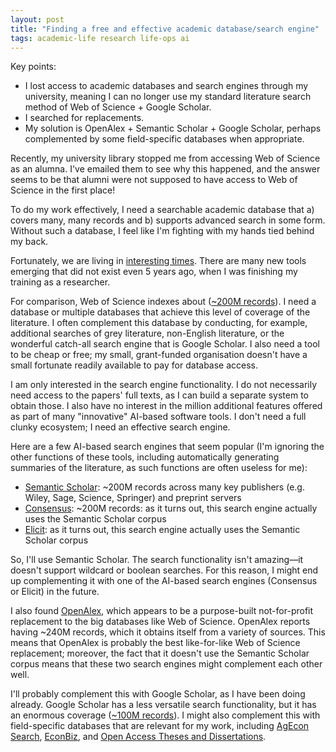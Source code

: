 ```yaml
---  
layout: post  
title: "Finding a free and effective academic database/search engine"  
tags: academic-life research life-ops ai  
---  
```


Key points:  
- I lost access to academic databases and search engines through my university, meaning I can no longer use my standard literature search method of Web of Science + Google Scholar.  
- I searched for replacements.  
- My solution is OpenAlex + Semantic Scholar + Google Scholar, perhaps complemented by some field-specific databases when appropriate.  

Recently, my university library stopped me from accessing Web of Science as an alumna. I've emailed them to see why this happened, and the answer seems to be that alumni were not supposed to have access to Web of Science in the first place!  

To do my work effectively, I need a searchable academic database that a) covers many, many records and b) supports advanced search in some form. Without such a database, I feel like I'm fighting with my hands tied behind my back.  

Fortunately, we are living in [interesting times](https://en.wikipedia.org/wiki/May_you_live_in_interesting_times). There are many new tools emerging that did not exist even 5 years ago, when I was finishing my training as a researcher.  

For comparison, Web of Science indexes about ([~200M records](https://en.wikipedia.org/wiki/Web_of_Science)). I need a database or multiple databases that achieve this level of coverage of the literature. I often complement this database by conducting, for example, additional searches of grey literature, non-English literature, or the wonderful catch-all search engine that is Google Scholar. I also need a tool to be cheap or free; my small, grant-funded organisation doesn't have a small fortunate readily available to pay for database access.  

I am only interested in the search engine functionality. I do not necessarily need access to the papers' full texts, as I can build a separate system to obtain those. I also have no interest in the million additional features offered as part of  many "innovative" AI-based software tools. I don't need a full clunky ecosystem; I need an effective search engine.  

Here are a few AI-based search engines that seem popular (I'm ignoring the other functions of these tools, including automatically generating summaries of the literature, as such functions are often useless for me):  
- [Semantic Scholar](https://www.semanticscholar.org/): ~200M records across many key publishers (e.g. Wiley, Sage, Science, Springer) and preprint servers  
- [Consensus](https://consensus.app/home/pricing/?pro=on): ~200M records: as it turns out, this search engine actually uses the Semantic Scholar corpus  
- [Elicit](https://elicit.com/#Pricing): as it turns out, this search engine actually uses the Semantic Scholar corpus  

So, I'll use Semantic Scholar. The search functionality isn't amazing—it doesn't support wildcard or boolean searches. For this reason, I might end up complementing it with one of the AI-based search engines (Consensus or Elicit) in the future.  

I also found [OpenAlex](https://help.openalex.org/hc/en-us/articles/24397285563671-About-the-data), which appears to be a purpose-built not-for-profit replacement to the big databases like Web of Science. OpenAlex reports having ~240M records, which it obtains itself from a variety of sources. This means that OpenAlex is probably the best like-for-like Web of Science replacement; moreover, the fact that it doesn't use the Semantic Scholar corpus means that these two search engines might complement each other well.

I'll probably complement this with Google Scholar, as I have been doing already. Google Scholar has a less versatile search functionality, but it has an enormous coverage ([~100M records](https://en.wikipedia.org/wiki/Google_Scholar)). I might also complement this with field-specific databases that are relevant for my work, including [AgEcon Search](https://ageconsearch.umn.edu/?ln=en), [EconBiz](https://www.econbiz.de/), and [Open Access Theses and Dissertations](https://oatd.org/).
